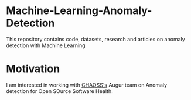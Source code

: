 # Machine-Learning-Anomaly-Detection
This repository contains code, datasets, research and articles on anomaly detection with Machine Learning
# Motivation
I am interested in working with [CHAOSS's](https://chaoss.community/) Augur team on Anomaly detection for Open SOurce Software Health.

